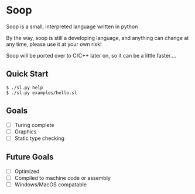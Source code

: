 # Soop

Soop is a small, interpreted language written in python

By the way, soop is still a developing language, and anything can change at any time, please use it at your own risk!

Soop will be ported over to C/C++ later on, so it can be a little faster....

## Quick Start
```
$ ./sl.py help
$ ./sl.py examples/hello.sl
```

## Goals
- [ ] Turing complete
- [ ] Graphics
- [ ] Static type checking

## Future Goals
- [ ] Optimized
- [ ] Compiled to machine code or assembly
- [ ] Windows/MacOS compatable
